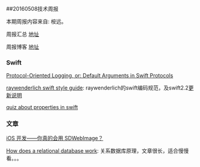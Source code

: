 
##20160508技术周报

本期周报内容来自: 桉远。

周报汇总 [地址](https://github.com/BaiduHiDeviOS/iOS-Tech-Weekly)

周报博客 [地址](http://baiduhidevios.github.io/)

### Swift

[Protocol-Oriented Logging, or: Default Arguments in Swift Protocols](http://oleb.net/blog/2016/05/default-arguments-in-protocols/)

[raywenderlich swift style guide](https://github.com/raywenderlich/swift-style-guide): raywenderlich的swift编码规范，及swift2.2[更新说明](https://www.raywenderlich.com/133102/swift-style-guide-april-2016-update)

[quiz about properties in swift](http://allblue.me/swift/2016/01/08/quiz-about-properties-in-swift/)

### 文章

[iOS 开发——你真的会用 SDWebImage？](http://gold.xitu.io/entry/57285c5e2e958a0068db2f9e)

[How does a relational database work](http://coding-geek.com/how-databases-work/): 关系数据库原理，文章很长，适合慢慢看。。。
